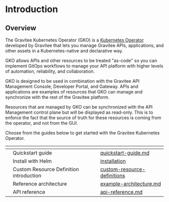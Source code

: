 # Introduction

## Overview

The Gravitee Kubernetes Operator (GKO) is a [Kubernetes Operator](https://kubernetes.io/docs/concepts/extend-kubernetes/operator/) developed by Gravitee that lets you manage Gravitee APIs, applications, and other assets in a Kubernetes-native and declarative way.

GKO allows APIs and other resources to be treated "as-code" so you can implement GitOps workflows to manage your API platform with higher levels of automation, reliability, and collaboration.

GKO is designed to be used in combination with the Gravitee API Management Console, Developer Portal, and Gateway. APIs and applications are examples of resources that GKO can manage and synchronize with the rest of the Gravitee platform.

Resources that are managed by GKO can be synchronized with the API Management control plane but will be displayed as read-only. This is to enforce the fact that the source of truth for these resources is coming from the operator, and not from the GUI.

Choose from the guides below to get started with the Gravitee Kubernetes Operator.

<table data-view="cards"><thead><tr><th></th><th></th><th></th><th data-hidden data-card-target data-type="content-ref"></th></tr></thead><tbody><tr><td></td><td>Quickstart guide</td><td></td><td><a href="getting-started/quickstart-guide.md">quickstart-guide.md</a></td></tr><tr><td></td><td>Install with Helm</td><td></td><td><a href="getting-started/installation/">installation</a></td></tr><tr><td></td><td>Custom Resource Definition introduction</td><td></td><td><a href="overview/custom-resource-definitions/">custom-resource-definitions</a></td></tr><tr><td></td><td>Reference architecture</td><td></td><td><a href="overview/example-architecture.md">example-architecture.md</a></td></tr><tr><td></td><td>API reference</td><td></td><td><a href="reference/api-reference.md">api-reference.md</a></td></tr></tbody></table>
